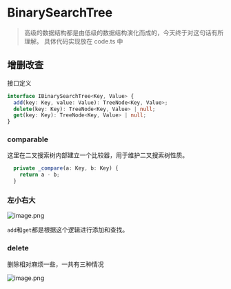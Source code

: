 # BinarySearchTree

> 高级的数据结构都是由低级的数据结构演化而成的，今天终于对这句话有所理解。
> 具体代码实现放在 code.ts 中

## 增删改查

接口定义

```ts
interface IBinarySearchTree<Key, Value> {
  add(key: Key, value: Value): TreeNode<Key, Value>;
  delete(key: Key): TreeNode<Key, Value> | null;
  get(key: Key): TreeNode<Key, Value> | null;
}
```

### comparable

这里在二叉搜索树内部建立一个比较器，用于维护二叉搜索树性质。

```ts
  private _compare(a: Key, b: Key) {
    return a - b;
  }
```

### 左小右大

![image.png](https://p6-juejin.byteimg.com/tos-cn-i-k3u1fbpfcp/046c9e1abc3947a5bb39e2b611e81e06~tplv-k3u1fbpfcp-watermark.image?)

`add`和`get`都是根据这个逻辑进行添加和查找。

### delete

删除相对麻烦一些，一共有三种情况

![image.png](https://p1-juejin.byteimg.com/tos-cn-i-k3u1fbpfcp/c211e542191147c2b65dbfe0d69f6379~tplv-k3u1fbpfcp-watermark.image?)
